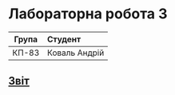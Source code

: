 # Лабораторна робота 3

  Група         | Студент            
| ------------- |:------------------
| КП-83         | Коваль Андрій      

## [Звіт](https://github.com/ZioVio/DB-course/blob/master/term2/lab3/doc/%D0%90%D0%BD%D0%B4%D1%80%D0%B5%D0%B9%20%D0%9A%D0%BE%D0%B2%D0%B0%D0%BB%D1%8C%20-%20%D0%9B%D0%B0%D0%B1%D0%BE%D1%80%D0%B0%D1%82%D0%BE%D1%80%D0%BD%D0%B0%20%D1%80%D0%BE%D0%B1%D0%BE%D1%82%D0%B0%20%E2%84%963.pdf)
